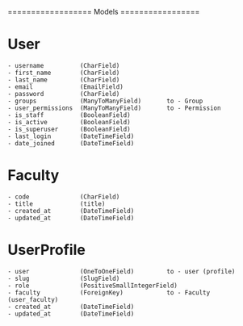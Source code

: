 ================== Models =================

# User
    - username          (CharField)
    - first_name        (CharField)
    - last_name         (CharField)
    - email             (EmailField)
    - password          (CharField)
    - groups            (ManyToManyField)       to - Group
    - user_permissions  (ManyToManyField)       to - Permission
    - is_staff          (BooleanField)
    - is_active         (BooleanField)
    - is_superuser      (BooleanField)
    - last_login        (DateTimeField)
    - date_joined       (DateTimeField)


# Faculty
    - code              (CharField)
    - title             (title)
    - created_at        (DateTimeField)
    - updated_at        (DateTimeField)

# UserProfile
    - user              (OneToOneField)         to - user (profile)
    - slug              (SlugField)
    - role              (PositiveSmallIntegerField)
    - faculty           (ForeignKey)            to - Faculty (user_faculty)
    - created_at        (DateTimeField)
    - updated_at        (DateTimeField)